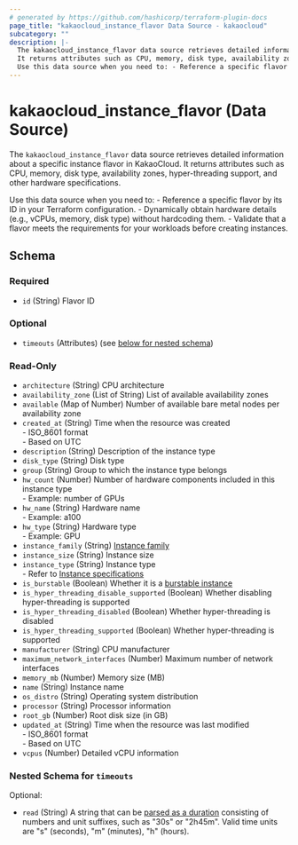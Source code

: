```yaml
---
# generated by https://github.com/hashicorp/terraform-plugin-docs
page_title: "kakaocloud_instance_flavor Data Source - kakaocloud"
subcategory: ""
description: |-
  The kakaocloud_instance_flavor data source retrieves detailed information about a specific instance flavor in KakaoCloud.
  It returns attributes such as CPU, memory, disk type, availability zones, hyper-threading support, and other hardware specifications.
  Use this data source when you need to: - Reference a specific flavor by its ID in your Terraform configuration. - Dynamically obtain hardware details (e.g., vCPUs, memory, disk type) without hardcoding them. - Validate that a flavor meets the requirements for your workloads before creating instances.
---
```


# kakaocloud_instance_flavor (Data Source)

The `kakaocloud_instance_flavor` data source retrieves detailed information about a specific instance flavor in KakaoCloud.
It returns attributes such as CPU, memory, disk type, availability zones, hyper-threading support, and other hardware specifications.

Use this data source when you need to: - Reference a specific flavor by its ID in your Terraform configuration. - Dynamically obtain hardware details (e.g., vCPUs, memory, disk type) without hardcoding them. - Validate that a flavor meets the requirements for your workloads before creating instances.



<!-- schema generated by tfplugindocs -->
## Schema

### Required

- `id` (String) Flavor ID

### Optional

- `timeouts` (Attributes) (see [below for nested schema](#nestedatt--timeouts))

### Read-Only

- `architecture` (String) CPU architecture
- `availability_zone` (List of String) List of available availability zones
- `available` (Map of Number) Number of available bare metal nodes per availability zone
- `created_at` (String) Time when the resource was created <br/> - ISO_8601 format <br/> - Based on UTC
- `description` (String) Description of the instance type
- `disk_type` (String) Disk type
- `group` (String) Group to which the instance type belongs
- `hw_count` (Number) Number of hardware components included in this instance type <br/> - Example: number of GPUs
- `hw_name` (String) Hardware name <br/> - Example: a100
- `hw_type` (String) Hardware type <br/> - Example: GPU
- `instance_family` (String) [Instance family](https://docs.kakaocloud.com/en/service/bcs/bcs-instance/bcs-instance-overview#instance-family)
- `instance_size` (String) Instance size
- `instance_type` (String) Instance type <br/> - Refer to [Instance specifications](https://docs.kakaocloud.com/en/service/bcs/bcs-instance/bcs-type)
- `is_burstable` (Boolean) Whether it is a [burstable instance](https://docs.kakaocloud.com/en/service/bcs/bcs-instance/bcs-type/general-purpose/burstable-main)
- `is_hyper_threading_disable_supported` (Boolean) Whether disabling hyper-threading is supported
- `is_hyper_threading_disabled` (Boolean) Whether hyper-threading is disabled
- `is_hyper_threading_supported` (Boolean) Whether hyper-threading is supported
- `manufacturer` (String) CPU manufacturer
- `maximum_network_interfaces` (Number) Maximum number of network interfaces
- `memory_mb` (Number) Memory size (MB)
- `name` (String) Instance name
- `os_distro` (String) Operating system distribution
- `processor` (String) Processor information
- `root_gb` (Number) Root disk size (in GB)
- `updated_at` (String) Time when the resource was last modified <br/> - ISO_8601 format <br/> - Based on UTC
- `vcpus` (Number) Detailed vCPU information

<a id="nestedatt--timeouts"></a>
### Nested Schema for `timeouts`

Optional:

- `read` (String) A string that can be [parsed as a duration](https://pkg.go.dev/time#ParseDuration) consisting of numbers and unit suffixes, such as "30s" or "2h45m". Valid time units are "s" (seconds), "m" (minutes), "h" (hours).
